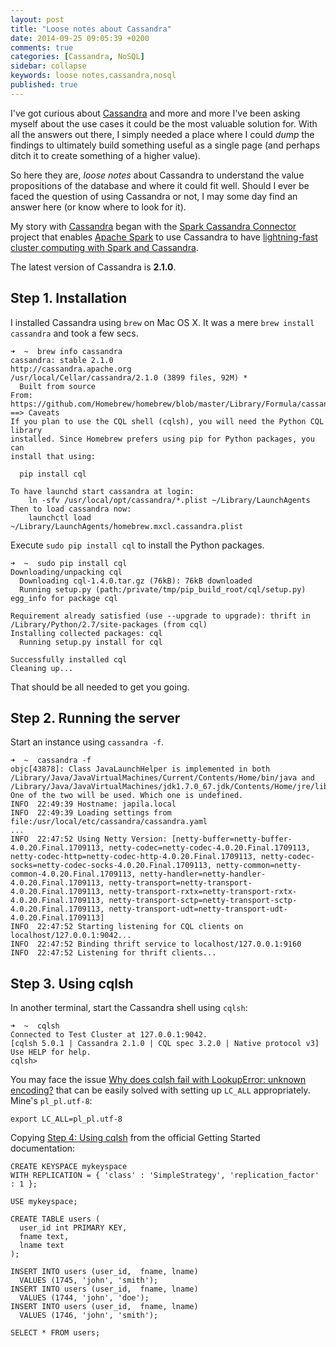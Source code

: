 ```yaml
---
layout: post
title: "Loose notes about Cassandra"
date: 2014-09-25 09:05:39 +0200
comments: true
categories: [Cassandra, NoSQL]
sidebar: collapse
keywords: loose notes,cassandra,nosql
published: true
---
```

I've got curious about [Cassandra](http://cassandra.apache.org/) and more and more I've been asking myself about the use cases it could be the most valuable solution for. With all the answers out there, I simply needed a place where I could *dump* the findings to ultimately build something useful as a single page (and perhaps ditch it to create something of a higher value).

So here they are, *loose notes* about Cassandra to understand the value propositions of the database and where it could fit well. Should I ever be faced the question of using Cassandra or not, I may some day find an answer here (or know where to look for it).

<!-- more -->

My story with [Cassandra](http://cassandra.apache.org/) began with the [Spark Cassandra Connector](https://github.com/datastax/spark-cassandra-connector) project that enables [Apache Spark](https://spark.apache.org/) to use Cassandra to have [lightning-fast cluster computing with Spark and Cassandra](https://github.com/datastax/spark-cassandra-connector#spark-cassandra-connector-).

The latest version of Cassandra is **2.1.0**.

## Step 1. Installation

I installed Cassandra using `brew` on Mac OS X. It was a mere `brew install cassandra` and took a few secs.

    ➜  ~  brew info cassandra
    cassandra: stable 2.1.0
    http://cassandra.apache.org
    /usr/local/Cellar/cassandra/2.1.0 (3899 files, 92M) *
      Built from source
    From: https://github.com/Homebrew/homebrew/blob/master/Library/Formula/cassandra.rb
    ==> Caveats
    If you plan to use the CQL shell (cqlsh), you will need the Python CQL library
    installed. Since Homebrew prefers using pip for Python packages, you can
    install that using:

      pip install cql

    To have launchd start cassandra at login:
        ln -sfv /usr/local/opt/cassandra/*.plist ~/Library/LaunchAgents
    Then to load cassandra now:
        launchctl load ~/Library/LaunchAgents/homebrew.mxcl.cassandra.plist

Execute `sudo pip install cql` to install the Python packages.

    ➜  ~  sudo pip install cql
    Downloading/unpacking cql
      Downloading cql-1.4.0.tar.gz (76kB): 76kB downloaded
      Running setup.py (path:/private/tmp/pip_build_root/cql/setup.py) egg_info for package cql

    Requirement already satisfied (use --upgrade to upgrade): thrift in /Library/Python/2.7/site-packages (from cql)
    Installing collected packages: cql
      Running setup.py install for cql

    Successfully installed cql
    Cleaning up...

That should be all needed to get you going.

## Step 2. Running the server

Start an instance using `cassandra -f`.

    ➜  ~  cassandra -f
    objc[43878]: Class JavaLaunchHelper is implemented in both /Library/Java/JavaVirtualMachines/Current/Contents/Home/bin/java and /Library/Java/JavaVirtualMachines/jdk1.7.0_67.jdk/Contents/Home/jre/lib/libinstrument.dylib. One of the two will be used. Which one is undefined.
    INFO  22:49:39 Hostname: japila.local
    INFO  22:49:39 Loading settings from file:/usr/local/etc/cassandra/cassandra.yaml
    ...
    INFO  22:47:52 Using Netty Version: [netty-buffer=netty-buffer-4.0.20.Final.1709113, netty-codec=netty-codec-4.0.20.Final.1709113, netty-codec-http=netty-codec-http-4.0.20.Final.1709113, netty-codec-socks=netty-codec-socks-4.0.20.Final.1709113, netty-common=netty-common-4.0.20.Final.1709113, netty-handler=netty-handler-4.0.20.Final.1709113, netty-transport=netty-transport-4.0.20.Final.1709113, netty-transport-rxtx=netty-transport-rxtx-4.0.20.Final.1709113, netty-transport-sctp=netty-transport-sctp-4.0.20.Final.1709113, netty-transport-udt=netty-transport-udt-4.0.20.Final.1709113]
    INFO  22:47:52 Starting listening for CQL clients on localhost/127.0.0.1:9042...
    INFO  22:47:52 Binding thrift service to localhost/127.0.0.1:9160
    INFO  22:47:52 Listening for thrift clients...

## Step 3. Using cqlsh

In another terminal, start the Cassandra shell using `cqlsh`:

    ➜  ~  cqlsh
    Connected to Test Cluster at 127.0.0.1:9042.
    [cqlsh 5.0.1 | Cassandra 2.1.0 | CQL spec 3.2.0 | Native protocol v3]
    Use HELP for help.
    cqlsh>

You may face the issue [Why does cqlsh fail with LookupError: unknown encoding?](http://stackoverflow.com/q/25980774/1305344) that can be easily solved with setting up `LC_ALL` appropriately. Mine's `pl_pl.utf-8`:

    export LC_ALL=pl_pl.utf-8

Copying [Step 4: Using cqlsh](http://wiki.apache.org/cassandra/GettingStarted) from the official Getting Started documentation:

    CREATE KEYSPACE mykeyspace
    WITH REPLICATION = { 'class' : 'SimpleStrategy', 'replication_factor' : 1 };

    USE mykeyspace;

    CREATE TABLE users (
      user_id int PRIMARY KEY,
      fname text,
      lname text
    );

    INSERT INTO users (user_id,  fname, lname)
      VALUES (1745, 'john', 'smith');
    INSERT INTO users (user_id,  fname, lname)
      VALUES (1744, 'john', 'doe');
    INSERT INTO users (user_id,  fname, lname)
      VALUES (1746, 'john', 'smith');

    SELECT * FROM users;
